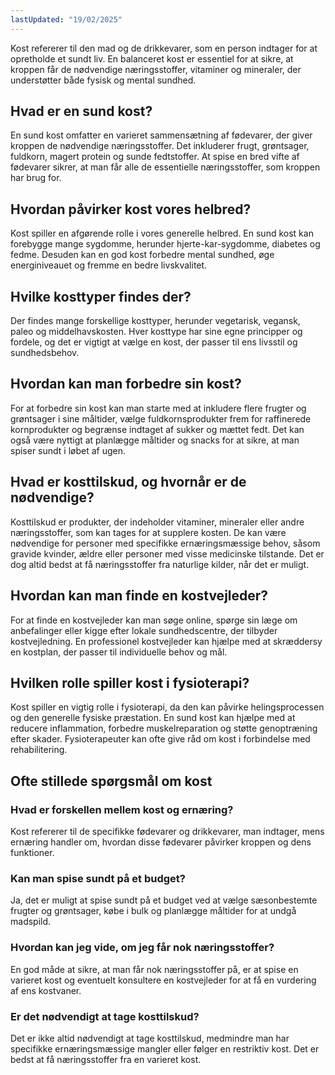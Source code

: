 ```yaml
---
lastUpdated: "19/02/2025"
---
```


Kost refererer til den mad og de drikkevarer, som en person indtager for at opretholde et sundt liv. En balanceret kost er essentiel for at sikre, at kroppen får de nødvendige næringsstoffer, vitaminer og mineraler, der understøtter både fysisk og mental sundhed.

## Hvad er en sund kost?

En sund kost omfatter en varieret sammensætning af fødevarer, der giver kroppen de nødvendige næringsstoffer. Det inkluderer frugt, grøntsager, fuldkorn, magert protein og sunde fedtstoffer. At spise en bred vifte af fødevarer sikrer, at man får alle de essentielle næringsstoffer, som kroppen har brug for.

## Hvordan påvirker kost vores helbred?

Kost spiller en afgørende rolle i vores generelle helbred. En sund kost kan forebygge mange sygdomme, herunder hjerte-kar-sygdomme, diabetes og fedme. Desuden kan en god kost forbedre mental sundhed, øge energiniveauet og fremme en bedre livskvalitet.

## Hvilke kosttyper findes der?

Der findes mange forskellige kosttyper, herunder vegetarisk, vegansk, paleo og middelhavskosten. Hver kosttype har sine egne principper og fordele, og det er vigtigt at vælge en kost, der passer til ens livsstil og sundhedsbehov.

## Hvordan kan man forbedre sin kost?

For at forbedre sin kost kan man starte med at inkludere flere frugter og grøntsager i sine måltider, vælge fuldkornsprodukter frem for raffinerede kornprodukter og begrænse indtaget af sukker og mættet fedt. Det kan også være nyttigt at planlægge måltider og snacks for at sikre, at man spiser sundt i løbet af ugen.

## Hvad er kosttilskud, og hvornår er de nødvendige?

Kosttilskud er produkter, der indeholder vitaminer, mineraler eller andre næringsstoffer, som kan tages for at supplere kosten. De kan være nødvendige for personer med specifikke ernæringsmæssige behov, såsom gravide kvinder, ældre eller personer med visse medicinske tilstande. Det er dog altid bedst at få næringsstoffer fra naturlige kilder, når det er muligt.

## Hvordan kan man finde en kostvejleder?

For at finde en kostvejleder kan man søge online, spørge sin læge om anbefalinger eller kigge efter lokale sundhedscentre, der tilbyder kostvejledning. En professionel kostvejleder kan hjælpe med at skræddersy en kostplan, der passer til individuelle behov og mål.

## Hvilken rolle spiller kost i fysioterapi?

Kost spiller en vigtig rolle i fysioterapi, da den kan påvirke helingsprocessen og den generelle fysiske præstation. En sund kost kan hjælpe med at reducere inflammation, forbedre muskelreparation og støtte genoptræning efter skader. Fysioterapeuter kan ofte give råd om kost i forbindelse med rehabilitering.

## Ofte stillede spørgsmål om kost

### Hvad er forskellen mellem kost og ernæring?

Kost refererer til de specifikke fødevarer og drikkevarer, man indtager, mens ernæring handler om, hvordan disse fødevarer påvirker kroppen og dens funktioner.

### Kan man spise sundt på et budget?

Ja, det er muligt at spise sundt på et budget ved at vælge sæsonbestemte frugter og grøntsager, købe i bulk og planlægge måltider for at undgå madspild.

### Hvordan kan jeg vide, om jeg får nok næringsstoffer?

En god måde at sikre, at man får nok næringsstoffer på, er at spise en varieret kost og eventuelt konsultere en kostvejleder for at få en vurdering af ens kostvaner.

### Er det nødvendigt at tage kosttilskud?

Det er ikke altid nødvendigt at tage kosttilskud, medmindre man har specifikke ernæringsmæssige mangler eller følger en restriktiv kost. Det er bedst at få næringsstoffer fra en varieret kost.
